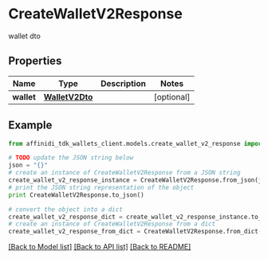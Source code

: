# CreateWalletV2Response

wallet dto

## Properties

| Name       | Type                              | Description | Notes      |
| ---------- | --------------------------------- | ----------- | ---------- |
| **wallet** | [**WalletV2Dto**](WalletV2Dto.md) |             | [optional] |

## Example

```python
from affinidi_tdk_wallets_client.models.create_wallet_v2_response import CreateWalletV2Response

# TODO update the JSON string below
json = "{}"
# create an instance of CreateWalletV2Response from a JSON string
create_wallet_v2_response_instance = CreateWalletV2Response.from_json(json)
# print the JSON string representation of the object
print CreateWalletV2Response.to_json()

# convert the object into a dict
create_wallet_v2_response_dict = create_wallet_v2_response_instance.to_dict()
# create an instance of CreateWalletV2Response from a dict
create_wallet_v2_response_from_dict = CreateWalletV2Response.from_dict(create_wallet_v2_response_dict)
```

[[Back to Model list]](../README.md#documentation-for-models) [[Back to API list]](../README.md#documentation-for-api-endpoints) [[Back to README]](../README.md)
